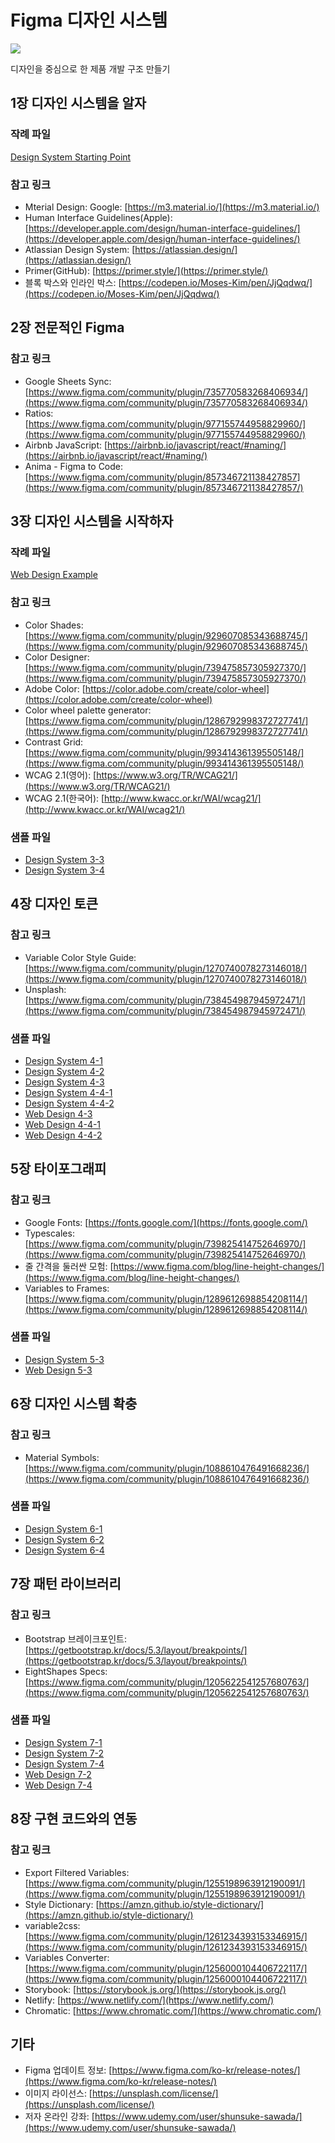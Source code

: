 Figma 디자인 시스템
=====
![](./images/cover.png)

디자인을 중심으로 한 제품 개발 구조 만들기

## 1장 디자인 시스템을 알자

### 작례 파일

[Design System Starting Point]()

### 참고 링크

- Mterial Design: Google: [https://m3.material.io/](https://m3.material.io/)
- Human Interface Guidelines(Apple): [https://developer.apple.com/design/human-interface-guidelines/](https://developer.apple.com/design/human-interface-guidelines/)
- Atlassian Design System: [https://atlassian.design/](https://atlassian.design/)
- Primer(GitHub): [https://primer.style/](https://primer.style/)
- 블록 박스와 인라인 박스: [https://codepen.io/Moses-Kim/pen/JjQqdwq/](https://codepen.io/Moses-Kim/pen/JjQqdwq/)

## 2장 전문적인 Figma

### 참고 링크

- Google Sheets Sync: [https://www.figma.com/community/plugin/735770583268406934/](https://www.figma.com/community/plugin/735770583268406934/)
- Ratios: [https://www.figma.com/community/plugin/977155744958829960/](https://www.figma.com/community/plugin/977155744958829960/)
- Airbnb JavaScript: [https://airbnb.io/javascript/react/#naming/](https://airbnb.io/javascript/react/#naming/)
- Anima - Figma to Code: [https://www.figma.com/community/plugin/857346721138427857](https://www.figma.com/community/plugin/857346721138427857/)

## 3장 디자인 시스템을 시작하자

### 작례 파일

[Web Design Example]()

### 참고 링크

- Color Shades: [https://www.figma.com/community/plugin/929607085343688745/](https://www.figma.com/community/plugin/929607085343688745/)
- Color Designer: [https://www.figma.com/community/plugin/739475857305927370/](https://www.figma.com/community/plugin/739475857305927370/)
- Adobe Color: [https://color.adobe.com/create/color-wheel](https://color.adobe.com/create/color-wheel)
- Color wheel palette generator: [https://www.figma.com/community/plugin/1286792998372727741/](https://www.figma.com/community/plugin/1286792998372727741/)
- Contrast Grid: [https://www.figma.com/community/plugin/993414361395505148/](https://www.figma.com/community/plugin/993414361395505148/)
- WCAG 2.1(영어): [https://www.w3.org/TR/WCAG21/](https://www.w3.org/TR/WCAG21/)
- WCAG 2.1(한국어): [http://www.kwacc.or.kr/WAI/wcag21/](http://www.kwacc.or.kr/WAI/wcag21/)

### 샘플 파일

- [Design System 3-3](https://www.figma.com/design/h1cTqgSSxOJki4k7tOfYCN/Design-System-3-3)
- [Design System 3-4](https://www.figma.com/design/cISSZ9N1grYhkPefp9XJYQ/Design-System-3-4)

## 4장 디자인 토큰

### 참고 링크

- Variable Color Style Guide: [https://www.figma.com/community/plugin/1270740078273146018/](https://www.figma.com/community/plugin/1270740078273146018/)
- Unsplash: [https://www.figma.com/community/plugin/738454987945972471/](https://www.figma.com/community/plugin/738454987945972471/)


### 샘플 파일

- [Design System 4-1](https://www.figma.com/design/PHZa113O4HqJlCpmoyMqF7/Design-System-4-1)
- [Design System 4-2](https://www.figma.com/design/UI02avKctu9ofEqLbMZ7zh/Design-System-4-2)
- [Design System 4-3](https://www.figma.com/design/TPut2KBVp1WJXS1x6cuLUM/Design-System-4-3)
- [Design System 4-4-1](https://www.figma.com/design/trIxOpFZ8WjyT3SNgMZeFb/Design-System-4-4-1)
- [Design System 4-4-2](https://www.figma.com/design/9o3povQLsMqKsxwBdiZLyi/Design-System-4-4-2)
- [Web Design 4-3](https://www.figma.com/design/sHkeYSEJ9IhrFESY0W6N8A/Web-Design-4-3)
- [Web Design 4-4-1](https://www.figma.com/design/xH4kmNxnVa4cZFtoHHZfak/Web-Design-4-4-1)
- [Web Design 4-4-2](https://www.figma.com/design/WftPGwajmWQXyEVnTccvAF/Web-Design-4-4-2)

## 5장 타이포그래피

### 참고 링크
- Google Fonts: [https://fonts.google.com/](https://fonts.google.com/)
- Typescales: [https://www.figma.com/community/plugin/739825414752646970/](https://www.figma.com/community/plugin/739825414752646970/)
- 줄 간격을 둘러싼 모험: [https://www.figma.com/blog/line-height-changes/](https://www.figma.com/blog/line-height-changes/)
- Variables to Frames: [https://www.figma.com/community/plugin/1289612698854208114/](https://www.figma.com/community/plugin/1289612698854208114/)

### 샘플 파일

- [Design System 5-3](https://www.figma.com/design/jaAz95xozQq4KSGbj8agr6/Design-System-5-3)
- [Web Design 5-3](https://www.figma.com/design/xpB9qIKnBboPAcZpjAUnq1/Web-Design-5-3)

## 6장 디자인 시스템 확충

### 참고 링크

- Material Symbols: [https://www.figma.com/community/plugin/1088610476491668236/](https://www.figma.com/community/plugin/1088610476491668236/)

### 샘플 파일

- [Design System 6-1](https://www.figma.com/design/jT5ZRzJ19Ywv5FeBj3uWUi/Design-System-6-1)
- [Design System 6-2](https://www.figma.com/design/fDKcaG6J7552G5I6hHNpgM/Design-System-6-2)
- [Design System 6-4](https://www.figma.com/design/YYoCGCUMRSlEXj8vgBGWrj/Design-System-6-4)

## 7장 패턴 라이브러리

### 참고 링크

- Bootstrap 브레이크포인트: [https://getbootstrap.kr/docs/5.3/layout/breakpoints/](https://getbootstrap.kr/docs/5.3/layout/breakpoints/)
- EightShapes Specs: [https://www.figma.com/community/plugin/1205622541257680763/](https://www.figma.com/community/plugin/1205622541257680763/)

### 샘플 파일

- [Design System 7-1](https://www.figma.com/design/kUj5Y6Crj5xBrcnJ6LpV6S/Design-System-7-1)
- [Design System 7-2](https://www.figma.com/design/lLWU0vh5JNydQmfyKfNl4E/Design-System-7-2)
- [Design System 7-4](https://www.figma.com/design/mlkmbhJCrjDIiUtGLxfCwO/Design-System-7-4)
- [Web Design 7-2](https://www.figma.com/design/zW4hlSOnOK2Fi0mz8f2ttm/Web-Design-7-2)
- [Web Design 7-4](https://www.figma.com/design/XcXzukqdJQE1tOJLhBoLeP/Web-Design-7-4)

## 8장 구현 코드와의 연동

### 참고 링크

- Export Filtered Variables: [https://www.figma.com/community/plugin/1255198963912190091/](https://www.figma.com/community/plugin/1255198963912190091/)
- Style Dictionary: [https://amzn.github.io/style-dictionary/](https://amzn.github.io/style-dictionary/)
- variable2css: [https://www.figma.com/community/plugin/1261234393153346915/](https://www.figma.com/community/plugin/1261234393153346915/)
- Variables Converter: [https://www.figma.com/community/plugin/1256000104406722117/](https://www.figma.com/community/plugin/1256000104406722117/)
- Storybook: [https://storybook.js.org/](https://storybook.js.org/)
- Netlify: [https://www.netlify.com/](https://www.netlify.com/)
- Chromatic: [https://www.chromatic.com/](https://www.chromatic.com/)

## 기타

- Figma 업데이트 정보: [https://www.figma.com/ko-kr/release-notes/](https://www.figma.com/ko-kr/release-notes/)
- 이미지 라이선스: [https://unsplash.com/license/](https://unsplash.com/license/)
- 저자 온라인 강좌: [https://www.udemy.com/user/shunsuke-sawada/](https://www.udemy.com/user/shunsuke-sawada/)